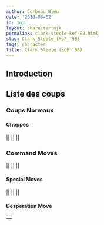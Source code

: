 ```yaml
---
author: Corbeau Bleu
date: '2010-08-02'
id: 163
layout: character.njk
permalink: clark-steele-kof-98.html
slug: Clark_Steele_(KoF_'98)
tags: character
title: Clark Steele (KoF '98)
---
```


## Introduction

## Liste des coups

### Coups Normaux

#### Choppes

||
||
||

### Command Moves

||
||
||

#### Special Moves

||
||
||

#### Desperation Move

|     |
|-----|
|     |